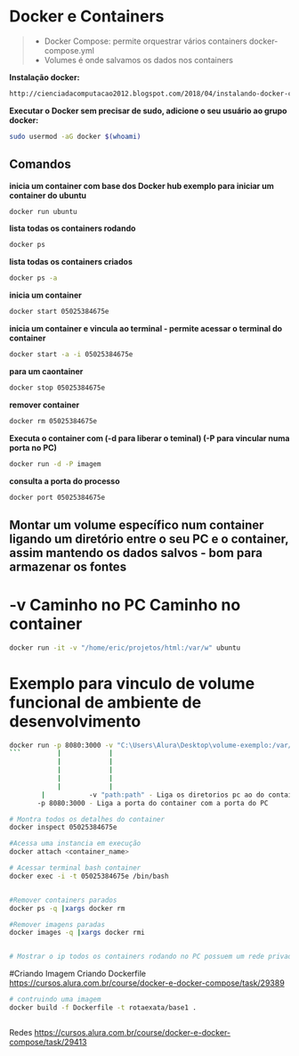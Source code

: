# Docker e Containers
> - Docker Compose: permite orquestrar vários containers docker-compose.yml
> - Volumes é onde salvamos os dados nos containers 

**Instalação docker:**
```sh
http://cienciadacomputacao2012.blogspot.com/2018/04/instalando-docker-ce-no-ubuntu-1804.html
```
**Executar o Docker sem precisar de sudo, adicione o seu usuário ao grupo docker:**
```sh
sudo usermod -aG docker $(whoami)
```

## Comandos
**inicia um container com base dos Docker hub exemplo para iniciar um container do ubuntu**
```sh
docker run ubuntu
```
**lista todas os containers rodando**
```sh
docker ps 
```
**lista todas os containers criados**
```sh
docker ps -a
```
**inicia um container**
```sh
docker start 05025384675e
```
**inicia um container e vincula ao terminal - permite acessar o terminal do container**
```sh
docker start -a -i 05025384675e
```
**para um caontainer**
```sh
docker stop 05025384675e
```
**remover container** 
```sh
docker rm 05025384675e
```
**Executa o container com (-d para liberar o teminal) (-P para vincular numa porta no PC)**
```sh
docker run -d -P imagem 
```
**consulta  a porta do processo**
```sh
docker port 05025384675e
```

## Montar um volume específico num container ligando um diretório entre o seu PC e o container, assim mantendo os dados salvos - bom para armazenar os fontes
#              -v Caminho no PC           Caminho no container
```sh
docker run -it -v "/home/eric/projetos/html:/var/w" ubuntu
```

# Exemplo para vinculo de volume funcional de ambiente de desenvolvimento 
```sh
docker run -p 8080:3000 -v "C:\Users\Alura\Desktop\volume-exemplo:/var/www" -w "/var/www" node npm start
```         |            |                                                   |            |    |
            |            |                                                   |            |    |
            |            |                                                   |            |    npm start - Executa o comando
            |            |                                                   |            node - Imagem do dockerhub usada   
            |            |                                                  -w Acessa o diretorio   
	    |           -v "path:path" - Liga os diretorios pc ao do container
	   -p 8080:3000 - Liga a porta do container com a porta do PC

# Montra todos os detalhes do container
docker inspect 05025384675e

#Acessa uma instancia em execução
docker attach <container_name>

# Acessar terminal bash container
docker exec -i -t 05025384675e /bin/bash


#Remover containers parados
docker ps -q |xargs docker rm 

#Remover imagens paradas
docker images -q |xargs docker rmi


# Mostrar o ip todos os containers rodando no PC possuem um rede privada liberada
```

#Criando Imagem
Criando Dockerfile
https://cursos.alura.com.br/course/docker-e-docker-compose/task/29389
```sh
# contruindo uma imagem
docker build -f Dockerfile -t rotaexata/base1 .



```

Redes
https://cursos.alura.com.br/course/docker-e-docker-compose/task/29413
